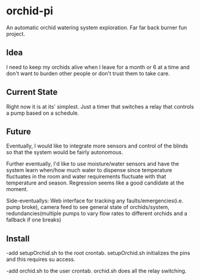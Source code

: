 # orchid-pi
An automatic orchid watering system exploration. Far far back burner fun project.

## Idea
I need to keep my orchids alive when I leave for a month or 6 at a time and don't want to burden other people or don't trust them to take care.

## Current State
Right now it is at its' simplest. Just a timer that switches a relay that controls a pump based on a schedule. 

## Future
Eventually, I would like to integrate more sensors and control of the blinds so that the system would be fairly autonomous.


Further eventually, I'd like to use moisture/water sensors and have the system learn when/how much water to dispense since temperature fluctuates in the room and water requirements fluctuate with that temperature and season. Regression seems like a good candidate at the moment.


Side-eventuallys: Web interface for tracking any faults/emergencies(i.e. pump broke), camera feed to see general state of orchids/system, redundancies(multiple pumps to vary flow rates to different orchids and a fallback if one breaks)


## Install

-add setupOrchid.sh to the root crontab.
setupOrchid.sh initializes the pins and this requires su access.


-add orchid.sh to the user crontab.
orchid.sh does all the relay switching.